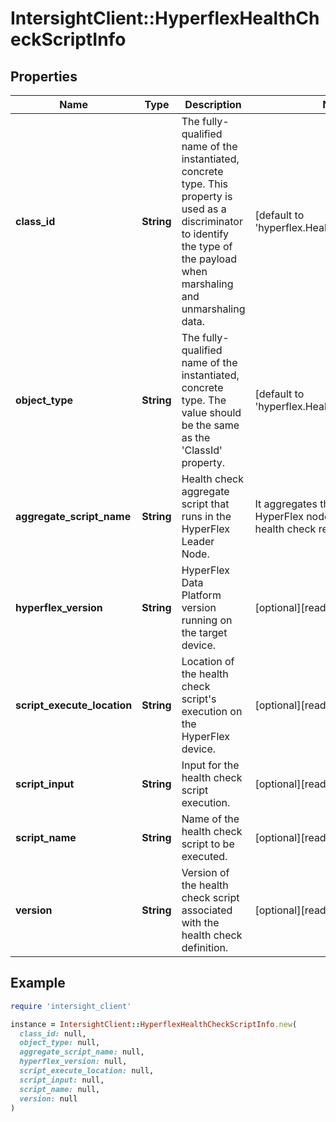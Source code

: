 # IntersightClient::HyperflexHealthCheckScriptInfo

## Properties

| Name | Type | Description | Notes |
| ---- | ---- | ----------- | ----- |
| **class_id** | **String** | The fully-qualified name of the instantiated, concrete type. This property is used as a discriminator to identify the type of the payload when marshaling and unmarshaling data. | [default to &#39;hyperflex.HealthCheckScriptInfo&#39;] |
| **object_type** | **String** | The fully-qualified name of the instantiated, concrete type. The value should be the same as the &#39;ClassId&#39; property. | [default to &#39;hyperflex.HealthCheckScriptInfo&#39;] |
| **aggregate_script_name** | **String** | Health check aggregate script that runs in the HyperFlex Leader Node. | It aggregates the output of all HyperFlex nodes and provides the health check result. | [optional][readonly] |
| **hyperflex_version** | **String** | HyperFlex Data Platform version running on the target device. | [optional][readonly] |
| **script_execute_location** | **String** | Location of the health check script&#39;s execution on the HyperFlex device. | [optional][readonly] |
| **script_input** | **String** | Input for the health check script execution. | [optional][readonly] |
| **script_name** | **String** | Name of the health check script to be executed. | [optional][readonly] |
| **version** | **String** | Version of the health check script associated with the health check definition. | [optional][readonly] |

## Example

```ruby
require 'intersight_client'

instance = IntersightClient::HyperflexHealthCheckScriptInfo.new(
  class_id: null,
  object_type: null,
  aggregate_script_name: null,
  hyperflex_version: null,
  script_execute_location: null,
  script_input: null,
  script_name: null,
  version: null
)
```

